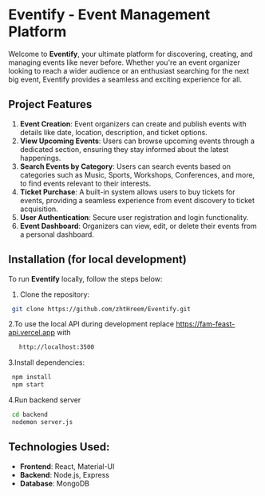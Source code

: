 # Eventify - Event Management Platform

Welcome to **Eventify**, your ultimate platform for discovering, creating, and managing events like never before. Whether you're an event organizer looking to reach a wider audience or an enthusiast searching for the next big event, Eventify provides a seamless and exciting experience for all.


## Project Features

1. **Event Creation**: Event organizers can create and publish events with details like date, location, description, and ticket options.
2. **View Upcoming Events**: Users can browse upcoming events through a dedicated section, ensuring they stay informed about the latest happenings.
3. **Search Events by Category**: Users can search events based on categories such as Music, Sports, Workshops, Conferences, and more, to find events relevant to their interests.
4. **Ticket Purchase**: A built-in system allows users to buy tickets for events, providing a seamless experience from event discovery to ticket acquisition.
5. **User Authentication**: Secure user registration and login functionality.
6. **Event Dashboard**: Organizers can view, edit, or delete their events from a personal dashboard.

## Installation (for local development)

To run **Eventify** locally, follow the steps below:

1. Clone the repository:
  ```bash
   git clone https://github.com/zhtHreem/Eventify.git
  ```
2.To use the local API during development
 replace https://fam-feast-api.vercel.app with
  ```bash
     http://localhost:3500
   ```
3.Install dependencies:
   ```bash
    npm install
    npm start
   ```
4.Run backend server
  ```bash
   cd backend
   nodemon server.js
  ```

## Technologies Used:
- **Frontend**: React, Material-UI
- **Backend**: Node.js, Express
- **Database**: MongoDB



